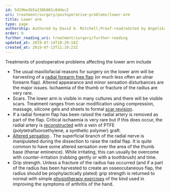 ```yaml
---
id: 5d29be3b5a230b001c8ddec2
uri: treatment/surgery/postoperative-problems/lower-arm
title: Lower arm
type: page
authorship: Authored by David A. Mitchell;Proof-read/edited by Angelika Sebald
order: 0
further_reading_uri: treatment/surgery/further-reading
updated_at: 2019-07-14T10:29:18Z
created_at: 2019-07-13T11:19:23Z
---
```


<p>Treatments of postoperative problems affecting the lower arm
    include</p>
<ul>
    <li>The usual maxillofacial reasons for surgery on the lower
        arm will be harvesting of a <a href="/treatment/surgery/reconstruction">radial forearm free flap</a>        (or much less often an ulnar forearm flap). Altered appearance
        and minor sensation disturbances are the major issues.
        Ischaemia of the thumb or fracture of the radius are
        very rare.</li>
    <li>Scars. The lower arm is visible in many cultures and there
        will be visible scars. Treatment ranges from scar modification
        using compression, massage, silicone gels and sheets
        to formal <a href="/treatment/surgery/damage/more-info">scar revision</a>.</li>
    <li>If a radial forearm flap has been raised the radial artery
        is removed as part of the flap. Critical ischaemia is
        very rare but if this does occur, the radial artery is
        <a href="/treatment/surgery/reconstruction">reconstructed</a>        with a vein of PTFE (polytetrafluoroethylene, a synthetic
        polymer) graft.</li>
    <li><a href="/diagnosis/a-z/neuropathies">Altered sensation</a>        . The superficial branch of the radial nerve is manipulated
        during the dissection to raise the radial flap. It is
        quite common to have some altered sensation over the
        area of the thumb base (thenar eminence). While irritating,
        this can usually be overcome with counter-irritation
        (rubbing gently or with a toothbrush) and time.</li>
    <li>Grip strength. Unless a fracture of the radius has occurred
        (and if a part of the radius has been harvested to create
        an osseocutaneous flap, the radius should be prophylactically
        plated) grip strength is returned to normal with simple
        <a href="/help-selfhelp-physiotherapy-preamble">physiotherapy exercises</a>        of the kind used in improving the symptoms of arthritis
        of the hand.</li>
</ul>
